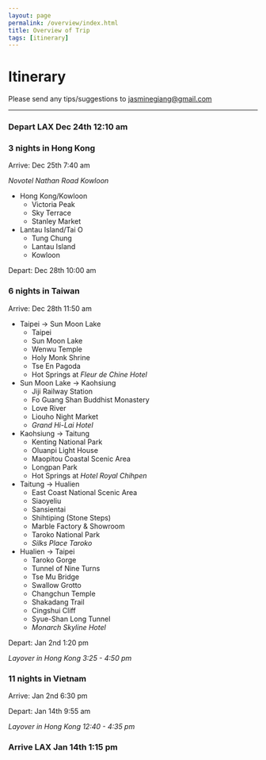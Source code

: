 ```yaml
---
layout: page
permalink: /overview/index.html
title: Overview of Trip
tags: [itinerary]
---
```


# Itinerary

Please send any tips/suggestions to <a href="mailto:{{ site.social.email}}">jasminegiang@gmail.com</a> 

---

### Depart LAX Dec 24th 12:10 am

### **3 nights in Hong Kong**
Arrive: Dec 25th 7:40 am

*Novotel Nathan Road Kowloon*

- Hong Kong/Kowloon
    - Victoria Peak
    - Sky Terrace
    - Stanley Market
- Lantau Island/Tai O
    - Tung Chung
    - Lantau Island
    - Kowloon

Depart: Dec 28th 10:00 am

### **6 nights in Taiwan**
Arrive: Dec 28th 11:50 am

- Taipei -> Sun Moon Lake
    - Taipei
    - Sun Moon Lake
    - Wenwu Temple
    - Holy Monk Shrine
    - Tse En Pagoda
    - Hot Springs at *Fleur de Chine Hotel*
- Sun Moon Lake -> Kaohsiung
    - Jiji Railway Station
    - Fo Guang Shan Buddhist Monastery
    - Love River
    - Liouho Night Market
    - *Grand Hi-Lai Hotel*
- Kaohsiung -> Taitung
    - Kenting National Park
    - Oluanpi Light House
    - Maopitou Coastal Scenic Area
    - Longpan Park
    - Hot Springs at *Hotel Royal Chihpen*
- Taitung -> Hualien
    - East Coast National Scenic Area
    - Siaoyeliu
    - Sansientai
    - Shihtiping (Stone Steps)
    - Marble Factory & Showroom
    - Taroko National Park
    - *Silks Place Taroko*
- Hualien -> Taipei
    - Taroko Gorge
    - Tunnel of Nine Turns
    - Tse Mu Bridge
    - Swallow Grotto
    - Changchun Temple
    - Shakadang Trail
    - Cingshui Cliff
    - Syue-Shan Long Tunnel
    - *Monarch Skyline Hotel*

Depart: Jan 2nd 1:20 pm

*Layover in Hong Kong 3:25 - 4:50 pm*

### **11 nights in Vietnam**
Arrive: Jan 2nd 6:30 pm

Depart: Jan 14th 9:55 am

*Layover in Hong Kong 12:40 - 4:35 pm*

### Arrive LAX Jan 14th 1:15 pm

